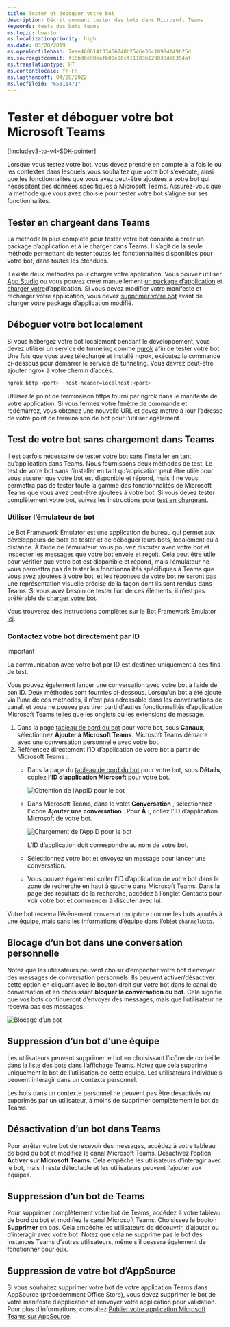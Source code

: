```yaml
---
title: Tester et déboguer votre bot
description: Décrit comment tester des bots dans Microsoft Teams
keywords: tests des bots teams
ms.topic: how-to
ms.localizationpriority: high
ms.date: 03/20/2019
ms.openlocfilehash: 7eae460614f33456748b2546e36c10924f49b25d
ms.sourcegitcommit: f15bd0e90eafb00e00cf11183b129038de8354af
ms.translationtype: HT
ms.contentlocale: fr-FR
ms.lasthandoff: 04/28/2022
ms.locfileid: "65111471"
---
```

# <a name="test-and-debug-your-microsoft-teams-bot"></a>Tester et déboguer votre bot Microsoft Teams

[!include[v3-to-v4-SDK-pointer](~/includes/v3-to-v4-pointer-bots.md)]

Lorsque vous testez votre bot, vous devez prendre en compte à la fois le ou les contextes dans lesquels vous souhaitez que votre bot s’exécute, ainsi que les fonctionnalités que vous avez peut-être ajoutées à votre bot qui nécessitent des données spécifiques à Microsoft Teams. Assurez-vous que la méthode que vous avez choisie pour tester votre bot s’aligne sur ses fonctionnalités.

## <a name="test-by-uploading-to-teams"></a>Tester en chargeant dans Teams

La méthode la plus complète pour tester votre bot consiste à créer un package d’application et à le charger dans Teams. Il s’agit de la seule méthode permettant de tester toutes les fonctionnalités disponibles pour votre bot, dans toutes les étendues.

Il existe deux méthodes pour charger votre application. Vous pouvez utiliser [App Studio](~/concepts/build-and-test/app-studio-overview.md) ou vous pouvez créer manuellement [un package d’application](~/concepts/build-and-test/apps-package.md) et [charger votre](~/concepts/deploy-and-publish/apps-upload.md)d’application. Si vous devez modifier votre manifeste et recharger votre application, vous devez [supprimer votre bot](#deleting-a-bot-from-teams) avant de charger votre package d’application modifié.

## <a name="debug-your-bot-locally"></a>Déboguer votre bot localement

Si vous hébergez votre bot localement pendant le développement, vous devez utiliser un service de tunneling comme [ngrok](https://ngrok.com/) afin de tester votre bot. Une fois que vous avez téléchargé et installé ngrok, exécutez la commande ci-dessous pour démarrer le service de tunneling. Vous devrez peut-être ajouter ngrok à votre chemin d’accès.

```bash
ngrok http <port> -host-header=localhost:<port>
```

Utilisez le point de terminaison https fourni par ngrok dans le manifeste de votre application. Si vous fermez votre fenêtre de commande et redémarrez, vous obtenez une nouvelle URL et devez mettre à jour l’adresse de votre point de terminaison de bot pour l’utiliser également.

## <a name="testing-your-bot-without-uploading-to-teams"></a>Test de votre bot sans chargement dans Teams

Il est parfois nécessaire de tester votre bot sans l’installer en tant qu’application dans Teams. Nous fournissons deux méthodes de test. Le test de votre bot sans l’installer en tant qu’application peut être utile pour vous assurer que votre bot est disponible et répond, mais il ne vous permettra pas de tester toute la gamme des fonctionnalités de Microsoft Teams que vous avez peut-être ajoutées à votre bot. Si vous devez tester complètement votre bot, suivez les instructions pour [test en chargeant](#test-by-uploading-to-teams).

### <a name="use-the-bot-emulator"></a>Utiliser l’émulateur de bot

Le Bot Framework Emulator est une application de bureau qui permet aux développeurs de bots de tester et de déboguer leurs bots, localement ou à distance. À l’aide de l’émulateur, vous pouvez discuter avec votre bot et inspecter les messages que votre bot envoie et reçoit. Cela peut être utile pour vérifier que votre bot est disponible et répond, mais l’émulateur ne vous permettra pas de tester les fonctionnalités spécifiques à Teams que vous avez ajoutées à votre bot, et les réponses de votre bot ne seront pas une représentation visuelle précise de la façon dont ils sont rendus dans Teams. Si vous avez besoin de tester l’un de ces éléments, il n’est pas préférable de [charger votre bot](#test-by-uploading-to-teams).

Vous trouverez des instructions complètes sur le Bot Framework Emulator [ici](/azure/bot-service/bot-service-debug-emulator?view=azure-bot-service-4.0&preserve-view=true).

### <a name="talk-to-your-bot-directly-by-id"></a>Contactez votre bot directement par ID

>[!Important]
>La communication avec votre bot par ID est destinée uniquement à des fins de test.

Vous pouvez également lancer une conversation avec votre bot à l’aide de son ID. Deux méthodes sont fournies ci-dessous. Lorsqu’un bot a été ajouté via l’une de ces méthodes, il n’est pas adressable dans les conversations de canal, et vous ne pouvez pas tirer parti d’autres fonctionnalités d’application Microsoft Teams telles que les onglets ou les extensions de message.

1. Dans la page [tableau de bord du bot](https://dev.botframework.com/bots) pour votre bot, sous **Canaux**, sélectionnez **Ajouter à Microsoft Teams**. Microsoft Teams démarre avec une conversation personnelle avec votre bot.
2. Référencez directement l’ID d’application de votre bot à partir de Microsoft Teams :
   * Dans la page du [tableau de bord du bot](https://dev.botframework.com/bots) pour votre bot, sous **Détails**, copiez **l’ID d’application Microsoft** pour votre bot.
  
     ![Obtention de l’AppID pour le bot](~/assets/images/bots_appid_botframework.png)
  
   * Dans Microsoft Teams, dans le volet **Conversation** , sélectionnez l’icône **Ajouter une conversation** . Pour **À :**, collez l’ID d’application Microsoft de votre bot.
  
     ![Chargement de l’AppID pour le bot](~/assets/images/bots_uploading.png)

     L’ID d’application doit correspondre au nom de votre bot.

   * Sélectionnez votre bot et envoyez un message pour lancer une conversation.
   * Vous pouvez également coller l’ID d’application de votre bot dans la zone de recherche en haut à gauche dans Microsoft Teams. Dans la page des résultats de la recherche, accédez à l’onglet Contacts pour voir votre bot et commencer à discuter avec lui.

Votre bot recevra l’événement `conversationUpdate` comme les bots ajoutés à une équipe, mais sans les informations d’équipe dans l’objet `channelData`.

## <a name="blocking-a-bot-in-personal-chat"></a>Blocage d’un bot dans une conversation personnelle

Notez que les utilisateurs peuvent choisir d’empêcher votre bot d’envoyer des messages de conversation personnels. Ils peuvent activer/désactiver cette option en cliquant avec le bouton droit sur votre bot dans le canal de conversation et en choisissant **bloquer la conversation du bot**. Cela signifie que vos bots continueront d’envoyer des messages, mais que l’utilisateur ne recevra pas ces messages.

![Blocage d’un bot](~/assets/images/bots/botdisable.png)

## <a name="removing-a-bot-from-a-team"></a>Suppression d’un bot d’une équipe

Les utilisateurs peuvent supprimer le bot en choisissant l’icône de corbeille dans la liste des bots dans l’affichage Teams. Notez que cela supprime uniquement le bot de l’utilisation de cette équipe. Les utilisateurs individuels peuvent interagir dans un contexte personnel.

Les bots dans un contexte personnel ne peuvent pas être désactivés ou supprimés par un utilisateur, à moins de supprimer complètement le bot de Teams.

## <a name="disabling-a-bot-in-teams"></a>Désactivation d’un bot dans Teams

Pour arrêter votre bot de recevoir des messages, accédez à votre tableau de bord du bot et modifiez le canal Microsoft Teams. Désactivez l’option **Activer sur Microsoft Teams**. Cela empêche les utilisateurs d’interagir avec le bot, mais il reste détectable et les utilisateurs peuvent l’ajouter aux équipes.

## <a name="deleting-a-bot-from-teams"></a>Suppression d’un bot de Teams

Pour supprimer complètement votre bot de Teams, accédez à votre tableau de bord du bot et modifiez le canal Microsoft Teams. Choisissez le bouton **Supprimer** en bas. Cela empêche les utilisateurs de découvrir, d’ajouter ou d’interagir avec votre bot. Notez que cela ne supprime pas le bot des instances Teams d’autres utilisateurs, même s’il cessera également de fonctionner pour eux.

## <a name="removing-your-bot-from-appsource"></a>Suppression de votre bot d’AppSource

Si vous souhaitez supprimer votre bot de votre application Teams dans AppSource (précédemment Office Store), vous devez supprimer le bot de votre manifeste d’application et renvoyer votre application pour validation. Pour plus d’informations, consultez [Publier votre application Microsoft Teams sur AppSource](~/concepts/deploy-and-publish/apps-publish.md).
